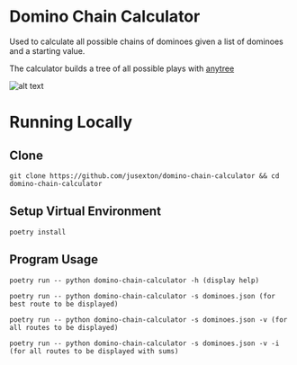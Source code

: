# Domino Chain Calculator

Used to calculate all possible chains of dominoes given a list of dominoes and a starting value.

The calculator builds a tree of all possible plays with [anytree](https://pypi.org/project/anytree/)

![alt text](result_tree.png)

# Running Locally

## Clone
```
git clone https://github.com/jusexton/domino-chain-calculator && cd domino-chain-calculator
```

## Setup Virtual Environment
```
poetry install
```

## Program Usage
```
poetry run -- python domino-chain-calculator -h (display help)

poetry run -- python domino-chain-calculator -s dominoes.json (for best route to be displayed)

poetry run -- python domino-chain-calculator -s dominoes.json -v (for all routes to be displayed) 

poetry run -- python domino-chain-calculator -s dominoes.json -v -i (for all routes to be displayed with sums)
```